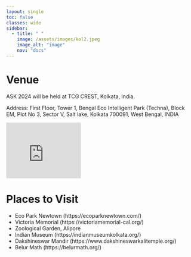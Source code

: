 ```yaml
---
layout: single
toc: false
classes: wide
sidebar:  
  - title: " "   
    image: /assets/images/kol2.jpeg
    image_alt: "image"
    nav: "docs"
---
```


# Venue

ASK 2024 will be held at TCG CREST, Kolkata, India.

Address: First Floor, Tower 1, Bengal Eco Intelligent Park (Techna), Block EM, Plot No 3, Sector V, Salt lake, Kolkata 700091, West Bengal, INDIA 

<iframe src="https://www.google.com/maps/embed?pb=!1m18!1m12!1m3!1d3684.104130622064!2d88.42743449999999!3d22.575208399999998!2m3!1f0!2f0!3f0!3m2!1i1024!2i768!4f13.1!3m3!1m2!1s0x3a0275bb4df8a60f%3A0xa670b71f841df6aa!2sTCG%20CREST!5e0!3m2!1sen!2sin!4v1714122504711!5m2!1sen!2sin" width="200" height="150" style="border:0;" allowfullscreen="" loading="lazy" referrerpolicy="no-referrer-when-downgrade"></iframe>

# Places to Visit

<ul>
<li> Eco Park Newtown (https://ecoparknewtown.com/) </li>  
<li> Victoria Memorial (https://victoriamemorial-cal.org/) </li>  
<li> Zoological Garden, Alipore </li>
<li> Indian Museum (https://indianmuseumkolkata.org/) </li>  
<li> Dakshineswar Mandir (https://www.dakshineswarkalitemple.org/) </li>  
<li> Belur Math (https://belurmath.org/) </li>  
</ul>

